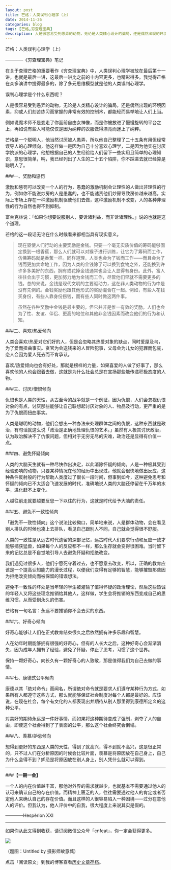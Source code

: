 ```yaml
---
layout: post
title: 芒格：人类误判心理学（上）
date: 2014-11-26
categories: blog
tags: [芒格,穷查理宝典]
description: 人是很容易受到愚弄的动物，无论是人类精心设计的骗局，还是偶然出现的环境因素，抑或人们刻苦练习而掌握的非常有效的控制术，都能轻而易举地让人们上当。
---
```


芒格：人类误判心理学（上）

————《穷查理宝典》笔记

在关于查理芒格的重要著作《穷查理宝典》中，人类误判心理学被放在最后第十一讲，也就是最后一讲，这最后一讲比之前的十内容更多，也精彩得多。我觉得芒格在众多演讲中提得最多的，除了多元思维模型就是他的人类误判心理学。

误判心理学是个什么东西呢？

人是很容易受到愚弄的动物，无论是人类精心设计的骗局，还是偶然出现的环境因素，抑或人们刻苦练习而掌握的非常有效的控制术，都能轻而易举地让人们上当。

例如说魔术师不是变走了你面前自由女神像，而是你被放进了慢慢旋转的平台之上，再如说有些人可能仅仅是因为纳粹的衣服做得漂亮而迷上了纳粹。

芒格是一个聪明人，他当然讨厌被人愚弄，所以他自己整理了二十五条有用但经常误导人的心理倾向，他这样做一是因为自己十分喜欢心理学，二是因为他实在讨厌学院派的心理学，他想根据自己的人生经验给人们留下一些实用且简单的心理知识，意思很简单，呐，我已经列出了人生的二十五个陷阱，你不踩进去就已经算是聪明人了。

###一、奖励和惩罚

激励和惩罚可以改变一个人的行为，愚蠢的激励机制会让理性的人做出非理性的行为，例如你不能说炒房的人是愚蠢的，也不能谴责他们炒房导致房价越来越高，实际上市场上存在一种激励机制驱使他们去做，这种激励机制不改变，人的各种非理性的行为自然也得不到抑制。

富兰克林说：「如果你想要说服别人，要诉诸利益，而非诉诸理性。」说的也就是这个道理。

芒格的这一段话无论在什么时候看来都相当具有现实意义。

>现在驱使人们行动的主要奖励是金钱。只要一个毫无实质价值的筹码能够固定换到一根香蕉，那么人们就可以对猴子进行训练，让它为了筹码而工作，仿佛筹码就是香蕉一样。同样道理，人类也会为了钱而工作——而且会为了钱而更加卖命地工作，因为人类的金钱除了可以换到食物之外，还能换到许许多多美好的东西，拥有或花掉金钱通常也会让人显得有身份。此外，富人往往会出于习惯，更加努力地为金钱而工作，尽管他们早就不需要更多的
钱。总的来说，金钱是现代文明的主要驱动力，这在非人类动物的行为中是没有先例的。金钱奖励也跟其他形式的奖励混合在一起。例如，有些人花钱买身份，有些人靠身份捞钱，而有些人同时做这两件事。
>
>虽然在各种奖励中金钱是最主要的，但它并非是惟一有效的奖励。人们也会为了性、友谊、伴侣、更高的地位和其他非金钱因素而改变他们的行为和认知。

###二、喜欢/热爱倾向

人类会喜欢/热爱对它们好的人，但是会忽略其热爱对象的缺点，同时爱屋及乌，为了爱而扭曲事实。贪官为会送钱来的人冒险犯事，父母会为儿女的犯罪而包庇，恋人会因为爱人死去而不肯承认。

喜欢/热爱倾向也会有好处，那就是榜样的力量，如果喜爱的人做了好事了，那么喜欢他的人也会跟着去做，这就是为什么社会总是在宣扬那些能传递积极态度的人物。

###三、讨厌/憎恨倾向

仇恨也是人类的天性，从古至今的战争就是一个例证，因为仇恨，人们会忽视仇恨对象的有点，讨厌那些能够让自己联想起讨厌对象的人、物品及行动，更严重的是为了仇恨而扭曲事实。

人类是聪明的动物，他们会想出一种办法来处理群体之间的仇恨，这种东西就是政治，有句话就这么说「政治是正确地处理仇恨的艺术。」虽然有人极其讨厌政治，认为政治解决不了仇恨问题，但相对于无穷无尽的灾难，政治还是显得有价值一点。

###四、避免怀疑倾向

人类的大脑天生就有一种尽快作出决定，以此消除怀疑的倾向。人是一种极其受到经验影响的动物，只要某种情况在他的经历中出现过，他就会很快地做出反应，这种条件反射般的行为帮助人类度过了很长一段时间，但事到如今，这种避免思考和怀疑的倾向已不太适合飞速发展的时代，准确地说人类的大脑还停留在千万年的水平，进化赶不上变化。

人越往前走就要越要反思一下以往的行为，这就是时代给予大脑的责任。

###五、避免不一致性倾向

「避免不一致性倾向」这个说法比较拗口，简单地来说，人是群体动物，会在看见别人排队的时候也凑上去排队，看见自己跟别人不同，自己就会觉得很不舒服。

人类的一致性是从远古时代遗留的深部记忆，远古时代人们要求行动和反应一致才能够捕获猛兽，如果每个人的反应都不一样，那么生存就会变得很困难。当时留下来的记忆总是不自觉地引导人去避免怀疑和拒绝改变。

我们遇见过很多人，他们宁愿死守着过去，也不愿意去改变，所以，正确的教育应该是一个提高认知能力的漫长过程，以便我们变得有足够的智慧，能够摧毁那些因为拒绝改变倾向而被保留的错误想法。

避免不一致性的坏处是当年轻的学生被灌输了值得怀疑的政治理论，然后这些热诚的年轻人又将这些理念推销给其他人，这样做，学生会将推销的东西变成自己的思维习惯，从而受到永久的伤害。

芒格有一句名言：永远不要推销你不会去买的东西。

###六、好奇心倾向

好奇心能够让人们在正式教育结束很久之后依然拥有许多乐趣和智慧。

人在幼年时期能够拥有很强的好奇心，但有的人长大之后，这种好奇心会渐渐消失，因为成年人拥有了经验，避免了怀疑，停止了思考，习惯了这个世界。

保持一颗好奇心，向长久有一颗好奇心的人致敬，那是值得我们为自己去做的事情。

###七、康德式公平倾向

康德以其「绝对命令」而闻名，所谓绝对命令就是要求人们遵守某种行为方式，如果所有人都遵守这些方式，那么就能够保证社会制度对每个人都是最好的。应该说，在现在社会，每个有文化的人都表现出并期待从别人那里得到康德所定义的这种公平。

对美好的期待永远是一件好事情，而如果将这种期待变成了强制，剥夺了人的自由，即使这个社会得到了了表面的公平，那么这个社会终究会倒塌。

###八、羡慕/妒忌倾向

想得到更好的东西是人类的天性，得到了就高兴，得不到就不高兴，这是很正常的，只不过人们在分析原因的时候会比较片面，羡慕是将原因放在自己身上，自己为什么会得不到？妒忌是将原因放在别人身上，别人凭什么就可以得到。


---

###**【一期一会】**


一个人的内在价值越丰富，那他对外界的需求就越少，也就基本不需要通过他人的认可来确认自己的存在价值。而精神上匮乏的人，往往需要通过他人的肯定或者否定他人来确认自己的存在价值。而且这样的人很容易陷入一种困境――过分在意他人的评价。但我认为，他人评价中的自我，很大程度上来说其实是假的。

————Hespèrion XXI

----

如果你从此文得到收获，请订阅微信公众号「cnfeat」，你一定会获得更多。

![](http://cnfeat.qiniudn.com/signitrue-2014-11-15.jpg)

（题图：Untitled by 摄影师故意城）

点击「阅读原文」到我的博客查看[历史文章存档](http://cnfeat.com)。
